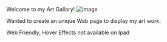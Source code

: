 Welcome to my Art Gallary! 
![image](https://user-images.githubusercontent.com/81345880/156681480-dc6e68b8-1a2e-421e-b28f-c072e2c89a42.png)


Wanted to create an unique Web page to display my art work. 

Web Friendly, Hover Effects not available on Ipad

